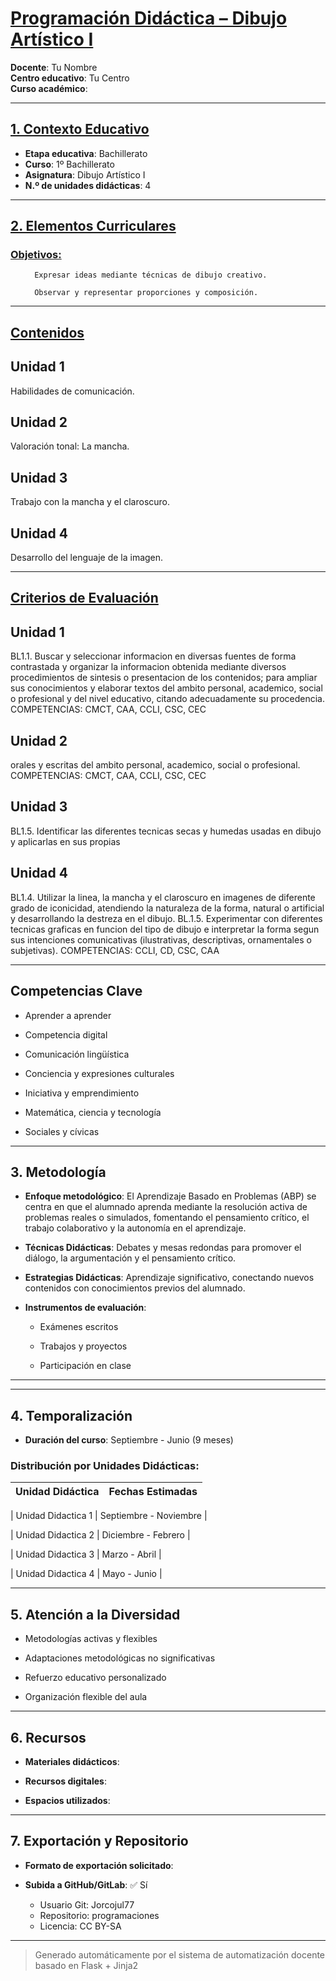 # <u>Programación Didáctica – Dibujo Artístico I</u>

**Docente**: Tu Nombre  
**Centro educativo**: Tu Centro  
**Curso académico**:   

---

## <u>1. Contexto Educativo</u>

- **Etapa educativa**: Bachillerato
- **Curso**: 1º Bachillerato
- **Asignatura**: Dibujo Artístico I
- **N.º de unidades didácticas**: 4

---
## <u>2. Elementos Curriculares</u>

### <u>Objetivos:</u>


  <ul>
    
      Expresar ideas mediante técnicas de dibujo creativo.
    
      Observar y representar proporciones y composición.
    
  </ul>


---

## <u>Contenidos</u>

## Unidad 1
Habilidades de comunicación.

## Unidad 2
Valoración tonal: La mancha.

## Unidad 3
Trabajo con la mancha y el claroscuro.

## Unidad 4
Desarrollo del lenguaje de la imagen.


---

## <u>Criterios de Evaluación</u>

## Unidad 1
BL1.1. Buscar y seleccionar informacion en diversas fuentes de forma contrastada y organizar la
informacion obtenida mediante diversos procedimientos de sintesis o presentacion de los contenidos;
para ampliar sus conocimientos y elaborar textos del ambito personal, academico, social o profesional y
del nivel educativo, citando adecuadamente su procedencia.
COMPETENCIAS: CMCT, CAA, CCLI, CSC, CEC

## Unidad 2
orales y escritas del ambito personal, academico, social o profesional.
COMPETENCIAS: CMCT, CAA, CCLI, CSC, CEC

## Unidad 3
BL1.5. Identificar las diferentes tecnicas secas y humedas usadas en dibujo y aplicarlas en sus propias

## Unidad 4
BL1.4. Utilizar la linea, la mancha y el claroscuro en imagenes de diferente grado de iconicidad,
atendiendo la naturaleza de la forma, natural o artificial y desarrollando la destreza en el dibujo. BL.1.5.
Experimentar con diferentes tecnicas graficas en funcion del tipo de dibujo e interpretar la forma segun
sus intenciones comunicativas (ilustrativas, descriptivas, ornamentales o subjetivas).
COMPETENCIAS: CCLI, CD, CSC, CAA


---

## Competencias Clave


- Aprender a aprender

- Competencia digital

- Comunicación lingüística

- Conciencia y expresiones culturales

- Iniciativa y emprendimiento

- Matemática, ciencia y tecnología

- Sociales y cívicas



---

## 3. Metodología

- **Enfoque metodológico**: El Aprendizaje Basado en Problemas (ABP) se centra en que el alumnado aprenda mediante la resolución activa de problemas reales o simulados, fomentando el pensamiento crítico, el trabajo colaborativo y la autonomía en el aprendizaje.
- **Técnicas Didácticas**: Debates y mesas redondas para promover el diálogo, la argumentación y el pensamiento crítico.
- **Estrategias Didácticas**: Aprendizaje significativo, conectando nuevos contenidos con conocimientos previos del alumnado.
- **Instrumentos de evaluación**:


  - Exámenes escritos

  - Trabajos y proyectos

  - Participación en clase



---
---

## 4. Temporalización

- **Duración del curso**: Septiembre - Junio (9 meses)

### **Distribución por Unidades Didácticas:**


| Unidad Didáctica | Fechas Estimadas |
|------------------|------------------|


| Unidad Didactica 1 | Septiembre - Noviembre |

| Unidad Didactica 2 | Diciembre - Febrero |

| Unidad Didactica 3 | Marzo - Abril |

| Unidad Didactica 4 | Mayo - Junio |



---

## 5. Atención a la Diversidad



* Metodologías activas y flexibles

* Adaptaciones metodológicas no significativas

* Refuerzo educativo personalizado

* Organización flexible del aula


---

## 6. Recursos

- **Materiales didácticos**:  
  
- **Recursos digitales**:  
  
- **Espacios utilizados**: 

---

## 7. Exportación y Repositorio

- **Formato de exportación solicitado**: 
- **Subida a GitHub/GitLab**: ✅ Sí

  - Usuario Git: Jorcojul77
  - Repositorio: programaciones
  - Licencia: CC BY-SA


---

> Generado automáticamente por el sistema de automatización docente basado en Flask + Jinja2